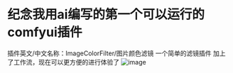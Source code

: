 # 纪念我用ai编写的第一个可以运行的comfyui插件
插件英文/中文名称：ImageColorFilter/图片颜色滤镜
一个简单的滤镜插件
加上了工作流，现在可以更方便的进行体验了
![image](https://github.com/user-attachments/assets/67d5addc-d4de-4308-a982-4eb7f1ad8458)

